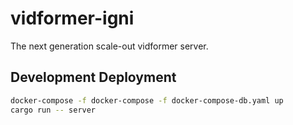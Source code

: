# vidformer-igni

The next generation scale-out vidformer server.

## Development Deployment

```bash
docker-compose -f docker-compose -f docker-compose-db.yaml up
cargo run -- server
```